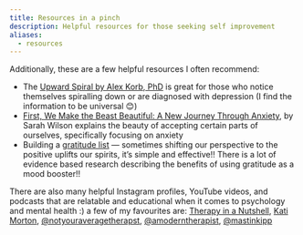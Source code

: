 ```yaml
---
title: Resources in a pinch
description: Helpful resources for those seeking self improvement
aliases:
  - resources
---
```

Additionally, these are a few helpful resources I often recommend: 

- The [Upward Spiral by Alex Korb, PhD](https://www.amazon.ca/Upward-Spiral-Neuroscience-Reverse-Depression/dp/1626251207/ref=mp_s_a_1_1?adgrpid=127566796921&gclid=Cj0KCQiAyracBhDoARIsACGFcS7DjpkKXwZzLJQd3vH9hfrXNlTopRJQcncxBzqFUqLahMrNjY2OiCUaAvv1EALw_wcB&hvadid=605879893385&hvdev=m&hvlocphy=9000876&hvnetw=g&hvqmt=e&hvrand=12974017738614520971&hvtargid=kwd-299904176334&hydadcr=516_1015042872&keywords=the+upward+spiral&qid=1670283765&sr=8-1) is great for those who notice themselves spiralling down or are diagnosed with depression (I find the information to be universal 😊)
- [First, We Make the Beast Beautiful: A New Journey Through Anxiety](https://www.amazon.ca/First-We-Make-Beast-Beautiful/dp/0062836781/ref=mp_s_a_1_1?crid=37ENTL1PKU3WA&keywords=first+we+make+the+beast+beautiful&qid=1670283908&sprefix=but+first+we+make+the+beast+%2Caps%2C89&sr=8-1), by Sarah Wilson explains the beauty of accepting certain parts of ourselves, specifically focusing on anxiety 
- Building a [gratitude list](https://www.google.ca/search?q=gratitude+list) — sometimes shifting our perspective to the positive uplifts our spirits, it’s simple and effective!! There is a lot of evidence based research describing the benefits of using gratitude as a mood booster!!

There are also many helpful Instagram profiles, YouTube videos, and podcasts that are relatable and educational when it comes to psychology and mental health :) a few of my favourites are: [Therapy in a Nutshell](https://www.youtube.com/c/TherapyinaNutshell), [Kati Morton](https://www.youtube.com/@Katimorton), [@notyouraveragetherapst](https://www.instagram.com/notyouraveragethrpst/?hl=en), [@amoderntherapist](https://www.instagram.com/amoderntherapist/?hl=en), [@mastinkipp](https://www.instagram.com/mastinkipp/?hl=en)




